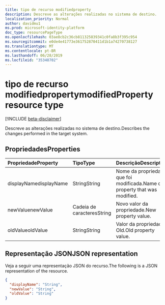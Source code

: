 ```yaml
---
title: tipo de recurso modifiedproperty
description: Descreve as alterações realizadas no sistema de destino.
localization_priority: Normal
author: davidmu1
ms.prod: microsoft-identity-platform
doc_type: resourcePageType
ms.openlocfilehash: 03ae8cb2c36cb811325839341c0fa8b3f395c954
ms.sourcegitcommit: e0de4e41773e361752870411d1b1a74270738127
ms.translationtype: MT
ms.contentlocale: pt-BR
ms.lasthandoff: 06/28/2019
ms.locfileid: "35348702"
---
```

# <a name="modifiedproperty-resource-type"></a><span data-ttu-id="4ca3c-103">tipo de recurso modifiedproperty</span><span class="sxs-lookup"><span data-stu-id="4ca3c-103">modifiedProperty resource type</span></span>

[!INCLUDE [beta-disclaimer](../../includes/beta-disclaimer.md)]

<span data-ttu-id="4ca3c-104">Descreve as alterações realizadas no sistema de destino.</span><span class="sxs-lookup"><span data-stu-id="4ca3c-104">Describes the changes performed in the target system.</span></span> 

## <a name="properties"></a><span data-ttu-id="4ca3c-105">Propriedades</span><span class="sxs-lookup"><span data-stu-id="4ca3c-105">Properties</span></span>

| <span data-ttu-id="4ca3c-106">Propriedade</span><span class="sxs-lookup"><span data-stu-id="4ca3c-106">Property</span></span>     | <span data-ttu-id="4ca3c-107">Tipo</span><span class="sxs-lookup"><span data-stu-id="4ca3c-107">Type</span></span>        | <span data-ttu-id="4ca3c-108">Descrição</span><span class="sxs-lookup"><span data-stu-id="4ca3c-108">Description</span></span> |
|:-------------|:------------|:------------|
|<span data-ttu-id="4ca3c-109">displayName</span><span class="sxs-lookup"><span data-stu-id="4ca3c-109">displayName</span></span>|<span data-ttu-id="4ca3c-110">String</span><span class="sxs-lookup"><span data-stu-id="4ca3c-110">String</span></span>|<span data-ttu-id="4ca3c-111">Nome da propriedade que foi modificada.</span><span class="sxs-lookup"><span data-stu-id="4ca3c-111">Name of property that was modified.</span></span>|
|<span data-ttu-id="4ca3c-112">newValue</span><span class="sxs-lookup"><span data-stu-id="4ca3c-112">newValue</span></span>|<span data-ttu-id="4ca3c-113">Cadeia de caracteres</span><span class="sxs-lookup"><span data-stu-id="4ca3c-113">String</span></span>|<span data-ttu-id="4ca3c-114">Novo valor da propriedade.</span><span class="sxs-lookup"><span data-stu-id="4ca3c-114">New property value.</span></span>|
|<span data-ttu-id="4ca3c-115">oldValue</span><span class="sxs-lookup"><span data-stu-id="4ca3c-115">oldValue</span></span>|<span data-ttu-id="4ca3c-116">String</span><span class="sxs-lookup"><span data-stu-id="4ca3c-116">String</span></span>|<span data-ttu-id="4ca3c-117">Valor da propriedade Old.</span><span class="sxs-lookup"><span data-stu-id="4ca3c-117">Old property value.</span></span>|

## <a name="json-representation"></a><span data-ttu-id="4ca3c-118">Representação JSON</span><span class="sxs-lookup"><span data-stu-id="4ca3c-118">JSON representation</span></span>

<span data-ttu-id="4ca3c-119">Veja a seguir uma representação JSON do recurso.</span><span class="sxs-lookup"><span data-stu-id="4ca3c-119">The following is a JSON representation of the resource.</span></span>

<!-- {
  "blockType": "resource",
  "optionalProperties": [

  ],
  "@odata.type": "microsoft.graph.modifiedProperty",
  "baseType": null
}-->

```json
{
  "displayName": "String",
  "newValue": "String",
  "oldValue": "String"
}
```

<!-- uuid: 16cd6b66-4b1a-43a1-adaf-3a886856ed98
2019-02-04 14:57:30 UTC -->
<!-- {
  "type": "#page.annotation",
  "description": "modifiedProperty resource",
  "keywords": "",
  "section": "documentation",
  "tocPath": ""
}-->
